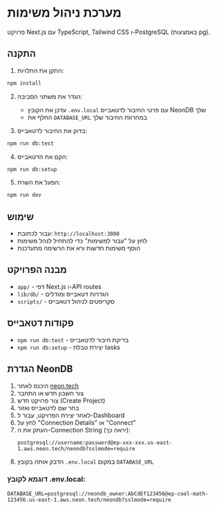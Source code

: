 # מערכת ניהול משימות

פרויקט Next.js עם TypeScript, Tailwind CSS ו-PostgreSQL (באמצעות pg).

## התקנה

1. התקן את התלויות:
```bash
npm install
```

2. הגדר את משתני הסביבה:
   - עדכן את הקובץ `.env.local` עם פרטי החיבור לדטאבייס NeonDB שלך
   - החלף את `DATABASE_URL` במחרוזת החיבור שלך

3. בדוק את החיבור לדטאבייס:
```bash
npm run db:test
```

4. הקם את הדטאבייס:
```bash
npm run db:setup
```

5. הפעל את השרת:
```bash
npm run dev
```

## שימוש

- עבור לכתובת: `http://localhost:3000`
- לחץ על "עבור למשימות" כדי להתחיל לנהל משימות
- הוסף משימות חדשות ורא את הרשימה מתעדכנת

## מבנה הפרויקט

- `app/` - דפי Next.js ו-API routes
- `lib/db/` - הגדרות דטאבייס ומודלים
- `scripts/` - סקריפטים לניהול דטאבייס

## פקודות דטאבייס

- `npm run db:test` - בדיקת חיבור לדטאבייס
- `npm run db:setup` - יצירת טבלת tasks

## הגדרת NeonDB

1. היכנס לאתר [neon.tech](https://neon.tech)
2. צור חשבון חדש או התחבר
3. צור פרויקט חדש (Create Project)
4. בחר שם לדטאבייס ואזור
5. לאחר יצירת הפרויקט, עבור ל-Dashboard
6. לחץ על "Connection Details" או "Connect"
7. העתק את ה-Connection String (יראה כך):
   ```
   postgresql://username:password@ep-xxx-xxx.us-east-1.aws.neon.tech/neondb?sslmode=require
   ```
8. הדבק אותה בקובץ `.env.local` במקום `DATABASE_URL`

### דוגמא לקובץ .env.local:
```
DATABASE_URL=postgresql://neondb_owner:AbCdEf123456@ep-cool-math-123456.us-east-1.aws.neon.tech/neondb?sslmode=require
```
